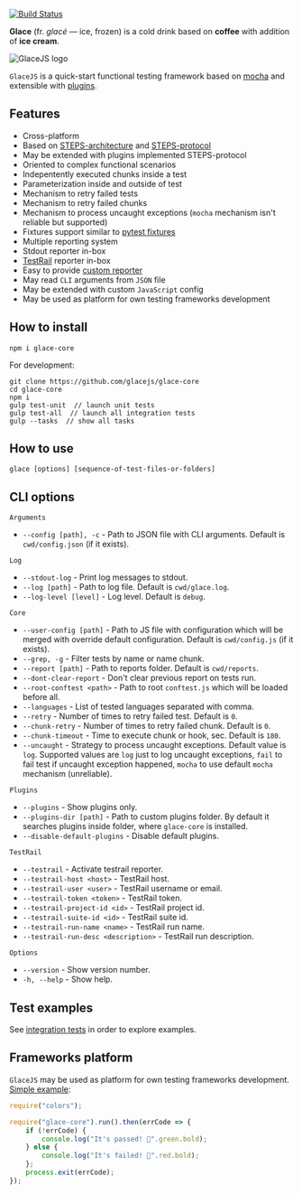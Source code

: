 [![Build Status](https://travis-ci.org/glacejs/glace-core.svg?branch=master)](https://travis-ci.org/glacejs/glace-core)

**Glace** (fr. *glacé* — ice, frozen) is a cold drink based on **coffee** with addition of **ice cream**.

![GlaceJS logo](glace.png)

`GlaceJS` is a quick-start functional testing framework based on [mocha](http://mochajs.org/) and extensible with [plugins](https://github.com/glacejs).

## Features

- Cross-platform
- Based on [STEPS-architecture](tutorial-steps-architecture.html) and [STEPS-protocol](tutorial-steps-protocol.html)
- May be extended with plugins implemented STEPS-protocol
- Oriented to complex functional scenarios
- Indepentently executed chunks inside a test
- Parameterization inside and outside of test
- Mechanism to retry failed tests
- Mechanism to retry failed chunks
- Mechanism to process uncaught exceptions (`mocha` mechanism isn't reliable but supported)
- Fixtures support similar to [pytest fixtures](https://docs.pytest.org/en/latest/fixture.html)
- Multiple reporting system
- Stdout reporter in-box
- [TestRail](http://www.gurock.com/testrail/) reporter in-box
- Easy to provide [custom reporter](https://github.com/glacejs/glace-core/blob/master/tests/integration/testCustomReporter.js)
- May read `CLI` arguments from `JSON` file
- May be extended with custom `JavaScript` config
- May be used as platform for own testing frameworks development

## How to install

```
npm i glace-core
```

For development:

```
git clone https://github.com/glacejs/glace-core
cd glace-core
npm i
gulp test-unit  // launch unit tests
gulp test-all  // launch all integration tests
gulp --tasks  // show all tasks
```

## How to use

```
glace [options] [sequence-of-test-files-or-folders]
```

## CLI options

`Arguments`
- `--config [path], -c` - Path to JSON file with CLI arguments. Default is `cwd/config.json` (if it exists).

`Log`
- `--stdout-log` - Print log messages to stdout.
- `--log [path]` - Path to log file. Default is `cwd/glace.log`.
- `--log-level [level]` - Log level. Default is `debug`.

`Core`
- `--user-config [path]` - Path to JS file with configuration which will be merged with override default configuration. Default is `cwd/config.js` (if it exists).
- `--grep, -g` - Filter tests by name or name chunk.
- `--report [path]` - Path to reports folder. Default is `cwd/reports`.
- `--dont-clear-report` - Don't clear previous report on tests run.
- `--root-conftest <path>` - Path to root `conftest.js` which will be loaded before all.
- `--languages` - List of tested languages separated with comma.
- `--retry` - Number of times to retry failed test. Default is `0`.
- `--chunk-retry` - Number of times to retry failed chunk. Default is `0`.
- `--chunk-timeout` - Time to execute chunk or hook, sec. Default is `180`.
- `--uncaught` - Strategy to process uncaught exceptions. Default value is `log`. Supported values are `log` just to log uncaught exceptions, `fail` to fail test if uncaught exception happened, `mocha` to use default `mocha` mechanism (unreliable).

`Plugins`
- `--plugins` - Show plugins only.
- `--plugins-dir [path]` - Path to custom plugins folder. By default it searches plugins inside folder, where `glace-core` is installed.
- `--disable-default-plugins` - Disable default plugins.

`TestRail`
- `--testrail` - Activate testrail reporter.
- `--testrail-host <host>` - TestRail host.
- `--testrail-user <user>` - TestRail username or email.
- `--testrail-token <token>` - TestRail token.
- `--testrail-project-id <id>` - TestRail project id.
- `--testrail-suite-id <id>` - TestRail suite id.
- `--testrail-run-name <name>` - TestRail run name.
- `--testrail-run-desc <description>` - TestRail run description.

`Options`
- `--version` - Show version number.
- `-h, --help` - Show help.

## Test examples

See [integration tests](https://github.com/glacejs/glace-core/tree/master/tests/integration) in order to explore examples.

## Frameworks platform

`GlaceJS` may be used as platform for own testing frameworks development. [Simple example](https://github.com/glacejs/glace-core/blob/master/tests/integration/ownApp):

```javascript
require("colors");

require("glace-core").run().then(errCode => {
    if (!errCode) {
        console.log("It's passed! 🙂".green.bold);
    } else {
        console.log("It's failed! 🙁".red.bold);
    };
    process.exit(errCode);
});
```
